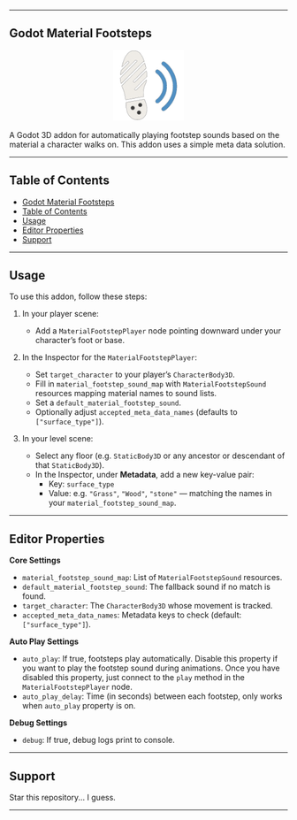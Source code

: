 
---

## Godot Material Footsteps

<p align="center">
  <img src="addons/godot_material_footsteps/assets/editor_icons/icon.png"alt="Godot Material Footsteps Icon", width="128"height="128"/>
</p>

A Godot 3D addon for automatically playing footstep sounds based on the material a character walks on. This addon uses a simple meta data solution.

---

## Table of Contents

- [Godot Material Footsteps](#godot-material-footsteps)
- [Table of Contents](#table-of-contents)
- [Usage](#usage)
- [Editor Properties](#editor-properties)
- [Support](#support)

---

## Usage

To use this addon, follow these steps:

1. In your player scene:
   * Add a `MaterialFootstepPlayer` node pointing downward under your character’s foot or base.
2. In the Inspector for the `MaterialFootstepPlayer`:
   * Set `target_character` to your player’s `CharacterBody3D`.
   * Fill in `material_footstep_sound_map` with `MaterialFootstepSound` resources mapping material names to sound lists.
   * Set a `default_material_footstep_sound`.
   * Optionally adjust `accepted_meta_data_names` (defaults to `["surface_type"]`).

3. In your level scene:
   * Select any floor (e.g. `StaticBody3D` or any ancestor or descendant of that `StaticBody3D`).
   * In the Inspector, under **Metadata**, add a new key-value pair:
     * Key: `surface_type`
     * Value: e.g. `"Grass"`, `"Wood"`, `"stone"` — matching the names in your `material_footstep_sound_map`.

---

## Editor Properties

**Core Settings**

* `material_footstep_sound_map`: List of `MaterialFootstepSound` resources.
* `default_material_footstep_sound`: The fallback sound if no match is found.
* `target_character`: The `CharacterBody3D` whose movement is tracked.
* `accepted_meta_data_names`: Metadata keys to check (default: `["surface_type"]`).

**Auto Play Settings**

* `auto_play`: If true, footsteps play automatically. Disable this property if you want to play the footstep sound during animations. Once you have disabled this property, just connect to the `play` method in the `MaterialFootstepPlayer` node.
* `auto_play_delay`: Time (in seconds) between each footstep, only works when `auto_play` property is on.

**Debug Settings**

* `debug`: If true, debug logs print to console.

---

## Support

Star this repository... I guess.

---